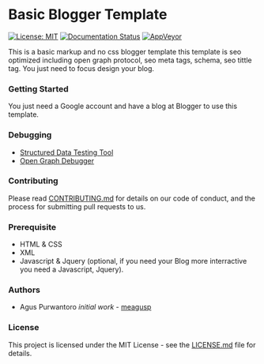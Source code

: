 # Basic Blogger Template

[![License: MIT](https://img.shields.io/badge/License-MIT-yellow.svg)](https://opensource.org/licenses/MIT) [![Documentation Status](https://readthedocs.org/projects/basic-blogger-template/badge/?version=latest)](http://basic-blogger-template.readthedocs.io/en/latest/?badge=latest) 
[![AppVeyor](https://img.shields.io/appveyor/ci/gruntjs/grunt.svg)](https://github.com/meagusp/basic-blogger-template/)





This is a basic markup and no css blogger template this template is seo optimized including open graph protocol, seo meta tags, schema, seo tittle tag. You just need to focus design your blog.

### Getting Started

You just need a Google account and have a blog at Blogger to use this template.

### Debugging

* [Structured Data Testing Tool](https://search.google.com/structured-data/testing-tool?hl=id)
* [Open Graph Debugger](https://developers.facebook.com/tools/debug/)

### Contributing

Please read [CONTRIBUTING.md](CONTRIBUTING.md) for details on our code of conduct, and the process for submitting pull requests to us.

### Prerequisite

* HTML & CSS
* XML
* Javascript & Jquery (optional, if you need your Blog more interractive you need a Javascript, Jquery).

### Authors

* Agus Purwantoro *initial work* - [meagusp](https://github.com/meagusp)

### License

This project is licensed under the MIT License - see the [LICENSE.md](LICENSE.md) file for details.
